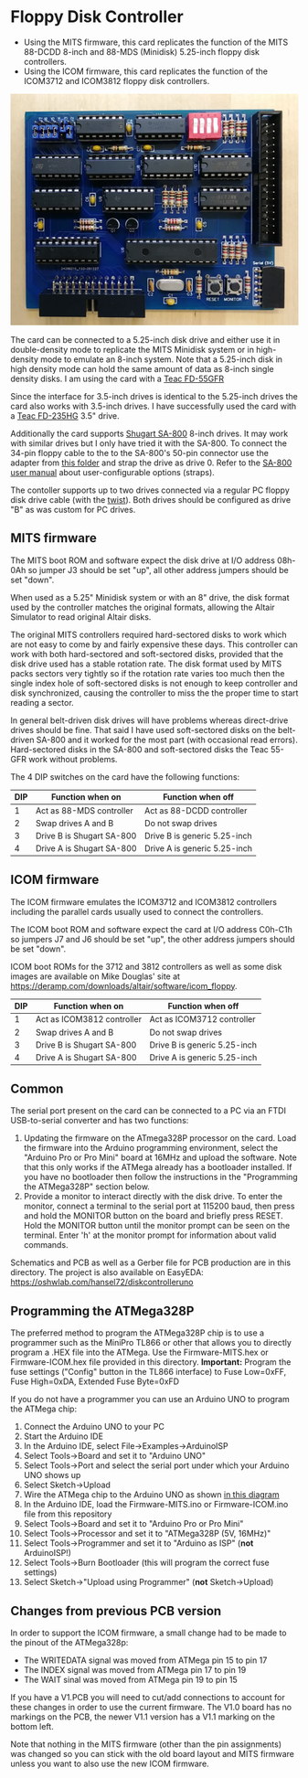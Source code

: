 # Floppy Disk Controller

 * Using the MITS firmware, this card replicates the function of the 
MITS 88-DCDD 8-inch and 88-MDS (Minidisk) 5.25-inch floppy disk controllers.
 * Using the ICOM firmware, this card replicates the function of the 
ICOM3712 and ICOM3812 floppy disk controllers.

![Floppy Disk Controller Card](diskcontroller.jpg)

The card can be connected to a 5.25-inch disk drive and either use
it in double-density mode to replicate the MITS Minidisk system
or in high-density mode to emulate an 8-inch system. Note
that a 5.25-inch disk in high density mode can hold the 
same amount of data as 8-inch single density disks.
I am using the card with a [Teac FD-55GFR](https://www.vogonswiki.com/index.php/Teac_FD-55GFR)

Since the interface for 3.5-inch drives is identical to the
5.25-inch drives the card also works with 3.5-inch drives.
I have successfully used the card with a [Teac FD-235HG](https://www.anycpu.com/projects/diypc/GraniteBay/FDD.htm) 3.5" drive.

Additionally the card supports [Shugart SA-800](https://github.com/dhansel/Altair8800-IOBus/blob/master/04-disk-controller/doc/Shugart_SA800_Brochure_Feb78.pdf) 8-inch drives.
It may work with similar drives but I only have tried it with the SA-800. To connect the 34-pin floppy cable to the to the SA-800's
50-pin connector use the adapter from [this folder](https://github.com/dhansel/Altair8800-IOBus/tree/master/04-disk-controller/Shugart50to34adapter)
and strap the drive as drive 0. Refer to the [SA-800 user manual](https://github.com/dhansel/Altair8800-IOBus/blob/master/04-disk-controller/doc/SA800%20OEM%20Manual.pdf) about user-configurable options (straps).

The contoller supports up to two drives connected via a regular PC floppy
disk drive cable (with the [twist](https://www.nostalgianerd.com/why-are-floppy-cables-twisted)). 
Both drives should be configured as drive "B" as was custom for PC drives. 

## MITS firmware

The MITS boot ROM and software expect the disk drive at I/O address 08h-0Ah
so jumper J3 should be set "up", all other address jumpers should be set "down".

When used as a 5.25" Minidisk system or with an 8" drive, the disk
format used by the controller matches the original formats, allowing 
the Altair Simulator to read original Altair disks.

The original MITS controllers required hard-sectored disks to work which
are not easy to come by and fairly expensive these days.
This controller can work with both hard-sectored and soft-sectored disks,
provided that the disk drive used has a stable rotation rate. The disk
format used by MITS packs sectors very tightly so if the rotation rate varies
too much then the single index hole of soft-sectored disks is not enough
to keep controller and disk synchronized, causing the controller to miss 
the the proper time to start reading a sector.

In general belt-driven disk drives will have problems whereas direct-drive drives
should be fine. That said I have used soft-sectored disks on the belt-driven
SA-800 and it worked for the most part (with occasional read errors). 
Hard-sectored disks in the SA-800 and soft-sectored disks the Teac 55-GFR work
without problems.

The 4 DIP switches on the card have the following functions:

DIP | Function when on         | Function when off
----|--------------------------|------------------
1   | Act as 88-MDS controller | Act as 88-DCDD controller
2   | Swap drives A and B      | Do not swap drives
3   | Drive B is Shugart SA-800| Drive B is generic 5.25-inch
4   | Drive A is Shugart SA-800| Drive A is generic 5.25-inch

## ICOM firmware

The ICOM firmware emulates the ICOM3712 and ICOM3812 controllers including
the parallel cards usually used to connect the controllers. 

The ICOM boot ROM and software expect the card at I/O address C0h-C1h so jumpers J7
and J6 should be set "up", the other address jumpers should be set "down".

ICOM boot ROMs for the 3712 and 3812 controllers as well as some disk images 
are available on Mike Douglas' site at
https://deramp.com/downloads/altair/software/icom_floppy.

DIP | Function when on           | Function when off
----|----------------------------|------------------
1   | Act as ICOM3812 controller | Act as ICOM3712 controller
2   | Swap drives A and B        | Do not swap drives
3   | Drive B is Shugart SA-800  | Drive B is generic 5.25-inch
4   | Drive A is Shugart SA-800  | Drive A is generic 5.25-inch

## Common

The serial port present on the card can be connected to a PC via an FTDI
USB-to-serial converter and has two functions:
1. Updating the firmware on the ATmega328P processor on the card. Load the 
firmware into the Arduino programming environment, select the
"Arduino Pro or Pro Mini" board at 16MHz and upload the software. Note that this
only works if the ATMega already has a bootloader installed. If you have no
bootloader then follow the instructions in the "Programming the ATMega328P"
section below.
2. Provide a monitor to interact directly with the disk drive. To enter
the monitor, connect a terminal to the serial port at 115200 baud, then press and
hold the MONITOR button on the board and briefly press RESET. Hold the
MONITOR button until the monitor prompt can be seen on the terminal.
Enter 'h' at the monitor prompt for information about valid commands.

Schematics and PCB as well as a Gerber file for PCB production are in this directory. 
The project is also available on EasyEDA: https://oshwlab.com/hansel72/diskcontrolleruno

## Programming the ATMega328P

The preferred method to program the ATMega328P chip is to use a
programmer such as the MiniPro TL866 or other that allows you to
directly program a .HEX file into the ATMega. Use the Firmware-MITS.hex or Firmware-ICOM.hex file provided in this directory. 
**Important:** Program the fuse settings
("Config" button in the TL866 interface) to
Fuse Low=0xFF, Fuse High=0xDA, Extended Fuse Byte=0xFD

If you do not have a programmer you can use an Arduino UNO to program
the ATMega chip:
1) Connect the Arduino UNO to your PC
2) Start the Arduino IDE
3) In the Arduino IDE, select File->Examples->ArduinoISP
4) Select Tools->Board and set it to "Arduino UNO"
5) Select Tools->Port and select the serial port under which your Arduino UNO shows up
6) Select Sketch->Upload
7) Wire the ATMega chip to the Arduino UNO as shown [in this diagram](https://github.com/dhansel/Altair8800-IOBus/blob/main/06-cassette-interface/doc/BreadboardAVR.png)
8) In the Arduino IDE, load the Firmware-MITS.ino or Firmware-ICOM.ino file from this repository
9) Select Tools->Board and set it to "Arduino Pro or Pro Mini"
10) Select Tools->Processor and set it to "ATMega328P (5V, 16MHz)"
11) Select Tools->Programmer and set it to "Arduino as ISP" (**not** ArduinoISP!)
12) Select Tools->Burn Bootloader (this will program the correct fuse settings)
13) Select Sketch->"Upload using Programmer" (**not** Sketch->Upload)

## Changes from previous PCB version

In order to support the ICOM firmware, a small change had to be made to the 
pinout of the ATMega328p:

 * The WRITEDATA signal was moved from ATMega pin 15 to pin 17
 * The INDEX signal was moved from ATMega pin 17 to pin 19
 * The WAIT sinal was moved from ATMega pin 19 to pin 15

If you have a V1.PCB you will need to cut/add connections to 
account for these changes in order to use the current firmware. The V1.0 board
has no markings on the PCB, the newer V1.1 version has a V1.1 marking on the bottom left.

Note that nothing in the MITS firmware (other than the pin assignments) was changed
so you can stick with the old board layout and MITS firmware unless you want to also
use the new ICOM firmware.
